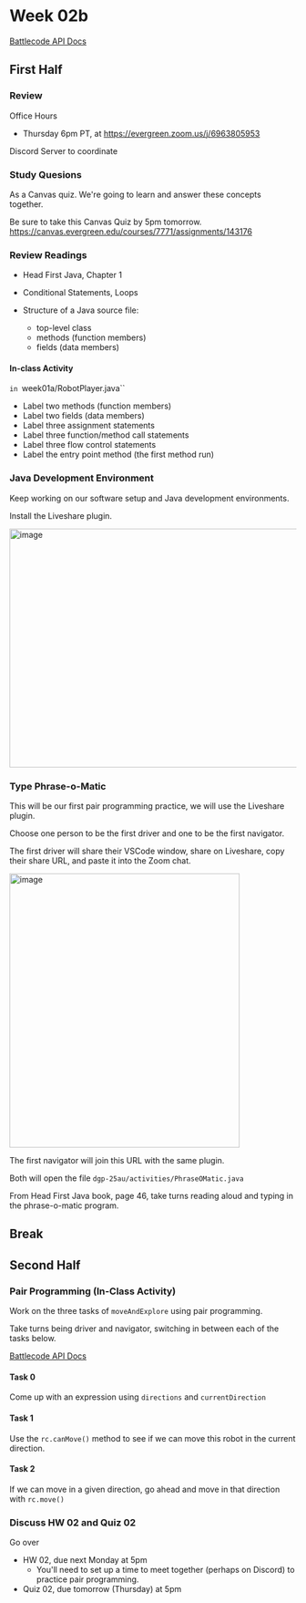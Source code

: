 # Week 02b

[Battlecode API Docs](https://releases.battlecode.org/javadoc/battlecode25/3.1.0/battlecode/common/package-summary.html)

## First Half

### Review

Office Hours
* Thursday 6pm PT, at https://evergreen.zoom.us/j/6963805953

Discord Server to coordinate

### Study Quesions

As a Canvas quiz. We're going to learn and answer these concepts together.

Be sure to take this Canvas Quiz by 5pm tomorrow.
https://canvas.evergreen.edu/courses/7771/assignments/143176

### Review Readings

* Head First Java, Chapter 1
* Conditional Statements, Loops

* Structure of a Java source file:
  * top-level class
  * methods (function members)
  * fields (data members)

#### In-class Activity
`in `week01a/RobotPlayer.java``
* Label two methods (function members) 
* Label two fields (data members)
* Label three assignment statements
* Label three function/method call statements
* Label three flow control statements
* Label the entry point method (the first method run)

### Java Development Environment

Keep working on our software setup and Java development environments.

Install the Liveshare plugin.

<img width="1123" height="419" alt="image" src="https://github.com/user-attachments/assets/d5bb945c-e94e-4863-b3b7-f7417c1c21f3" />

### Type Phrase-o-Matic

This will be our first pair programming practice, we will use the Liveshare plugin.

Choose one person to be the first driver and one to be the first navigator.

The first driver will share their VSCode window, share on Liveshare, copy their share URL, and
paste it into the Zoom chat.

<img width="404" height="481" alt="image" src="https://github.com/user-attachments/assets/7a2e24a7-a4b2-4444-8e63-9be18e18140e" />

The first navigator will join this URL with the same plugin.

Both will open the file `dgp-25au/activities/PhraseOMatic.java`

From Head First Java book, page 46, take turns reading aloud and typing in the phrase-o-matic program.


## Break

## Second Half 

### Pair Programming (In-Class Activity)

Work on the three tasks of `moveAndExplore` using pair programming.

Take turns being driver and navigator, switching in between each of the tasks below.

[Battlecode API Docs](https://releases.battlecode.org/javadoc/battlecode25/3.1.0/battlecode/common/package-summary.html)

#### Task 0
Come up with an expression using `directions` and `currentDirection`

#### Task 1
Use the `rc.canMove()` method to see if we can move this robot in the current direction.

#### Task 2
If we can move in a given direction, go ahead and move in that direction with `rc.move()`

### Discuss HW 02 and Quiz 02

Go over

* HW 02, due next Monday at 5pm
  * You'll need to set up a time to meet together (perhaps on Discord) to practice pair programming.
* Quiz 02, due tomorrow (Thursday) at 5pm
